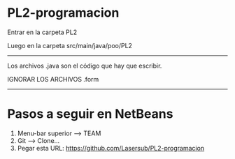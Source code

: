 # PL2-programacion
Entrar en la carpeta PL2

Luego en la carpeta src/main/java/poo/PL2

-------------------------------------------

Los archivos .java son el código que hay que escribir. 

IGNORAR LOS ARCHIVOS .form

--------------------------------------------

# Pasos a seguir en NetBeans

1. Menu-bar superior --> TEAM
2. Git --> Clone...
3. Pegar esta URL: https://github.com/Lasersub/PL2-programacion
